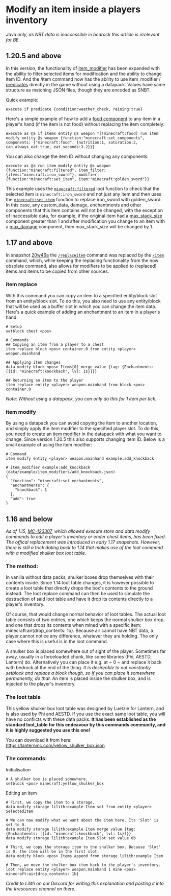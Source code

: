 # Modify an item inside a players inventory

_Java only, as NBT data is inaccessible in bedrock this article is irrelevant for BE._

## 1.20.5 and above

In this version, the functionality of [item_modifier](https://minecraft.wiki/w/Item_modifier) has been expanded with the ability to filter selected items for modification and the ability to change item ID. And the /item command now has the ability to use item_modifier / [predicates](https://minecraft.wiki/w/Predicate) directly in the game without using a datapack. Values have same structure as matching JSON files, though they are encoded as SNBT.

Quick example:

    execute if predicate {condition:weather_check, raining:true}

Here's a simple example of how to add a [food component](https://minecraft.wiki/w/Data_component_format#food) to any item in a player's hand (if the item is not food) without replacing the item completely:

    execute as @a if items entity @s weapon *[!minecraft:food] run item modify entity @s weapon {function:"minecraft:set_components", components: {"minecraft:food": {nutrition:1, saturation:2, can_always_eat:true, eat_seconds:3.2}}}

You can also change the item ID without changing any components:

    execute as @a run item modify entity @s weapon {function:"minecraft:filtered", item_filter: {items:"minecraft:iron_sword"}, modifier: {function:"minecraft:set_item", item:"minecraft:golden_sword"}}

This example uses the [`minecraft:filtered`](https://minecraft.wiki/w/Item_modifier#:~:text=or%20killer_player.-,filtered,-%E2%80%94Applies%20another%20function) loot function to check that the selected item is `minecraft:iron_sword` and not just any item and then uses the [`minecraft:set_item`](https://minecraft.wiki/w/Item_modifier#:~:text=is%20selected%20randomly.-,set_item,-%E2%80%94Replaces%20item%20type) function to replace iron_sword with golden_sword. In this case, any custom_data, damage, enchantments and other components that this item contains will not be changed, with the exception of inaccessible data, for example, if the original item had a [max_stack_size](https://minecraft.wiki/w/Data_component_format#max_stack_size) component greater than 1 and after modification you change to an item with a [max_damage](https://minecraft.wiki/w/Data_component_format#max_damage) component, then max_stack_size will be changed by 1.

## 1.17 and above

In snapshot [20w46a](https://www.minecraft.net/article/minecraft-snapshot-20w46a) the [`/replaceitem`](https://minecraft.wiki/w/Commands/replaceitem) command was replaced by the [`/item`](https://minecraft.wiki/Commands/item) command, which, while keeping the replacing functionality from the now obsolete command, also allows for modifiers to be applied to (replaced) items and items to be copied from other sources.

### item replace

With this command you can copy an item to a specified entity/block slot from an entity/block slot. To do this, you also need to use any entity/block that will be used as a buffer slot in which you can change the item data.
Here's a quick example of adding an enchantment to an item in a player's hand:

```
# Setup
setblock chest <pos>

# Commands
## Copying an item from a player to a chest
item replace block <pos> container.0 from entity <player> weapon.mainhand

## Applying item changes
data modify block <pos> Items[0] merge value {tag: {Enchantments: [{id: "minecraft:knockback", lvl: 1s}]}}

## Returning an item to the player
item replace entity <player> weapon.mainhand from block <pos> container.0
```

_Note: Without using a datapack, you can only do this for 1 item per tick._

### item modify

By using a datapack you can avoid copying the item to another location, and simply apply the item modifier to the specified player slot. To do this, you need to create an [item modifier](https://minecraft.wiki/w/Item_modifier) in the datapack with what you want to change. Since version 1.20.5 this also supports changing item ID.
Below is a small example of using the item modifier:

```
# Command
item modify entity <player> weapon.mainhand example:add_knockback

# item_modifier example:add_knockback (data/example/item_modifiers/add_knockback.json)
{
  "function": "minecraft:set_enchantments",
  "enchantments": {
    "knockback": 1
  },
  "add": true
}
```

## 1.16 and below

_As of 1.15, [MC-123307](https://bugs.mojang.com/browse/MC-123307), which allowed execute store and data modify commands to edit a player's inventory or ender chest items, has been fixed. The offical replacement was introduced in early 1.17 snapshots. However, there is still a trick dating back to 1.14 that makes use of the loot command with a modified shulker box loot table._

### The method:

In vanilla without data packs, shulker boxes drop themselves with their contents inside. Since 1.14 loot table changes, it is however possible to create a loot table that directly drops the box's contents to the ground instead. The loot replace command can then be used to simulate the destruction of said loot table and have it drop its contents directly to a player's inventory.  

Of course, that would change normal behavior of loot tables. The actual loot table consists of two entries, one which keeps the normal shulker box drop, and one that drops its contents when mined with a specific item: minecraft:air{drop_contents: 1b}. Because air cannot have NBT data, a player cannot notice any difference, whatever they are holding. The only case where this is useful is in the loot command.  

A shulker box is placed somewhere out of sight of the player. Sometimes far away, usually in a forceloaded chunk, like some libraries (Phi, AESTD, Lantern) do. Alternatively you can place it e.g. at ~ 0 ~ and replace it back with bedrock at the end of the thing. _It is desireable to not constantly setblock and replace a block though, so if you can place it somewhere permanently, do that._ An item is placed inside the shulker box, and is injected to the player's inventory.

### The loot table

This yellow shulker box loot table was designed by Luetzie for Lantern, and is also used by Phi and AESTD. If you use the exact same loot table, you will have no conflicts with these data packs. **It has been established as the standard loot_table for this endeavour by this commands community, and it is highly suggested you use this one!**

You can download it from here: https://lanternmc.com/yellow_shulker_box.json

### The commands:

Initialisation 

    # A shulker box is placed somewhere.
    setblock <pos> minecraft:yellow_shulker_box

Editing an item 

    # First, we copy the item to a storage.
    data modify storage lilith:example Item set from entity <player> SelectedItem
    
    # We can now modify what we want about the item here. Its 'Slot' is set to 0.
    data modify storage lilith:example Item merge value {tag: {Enchantments: [{id: "minecraft:knockback", lvl: 1s}]}}
    data modify storage lilith:example Item.Slot set value 0b
    
    # Third, we copy the storage item to the shulker box. Because 'Slot' is 0, the item will be in the first slot.
    data modify block <pos> Items append from storage lilith:example Item

    # Then, we move the shulker box item back to the player's inventory.
    loot replace entity <player> weapon.mainhand 1 mine <pos> minecraft:air{drop_contents: 1b}

_Credit to Lilith on our Discord for writing this explanation and posting it into the #resources channel on there._
